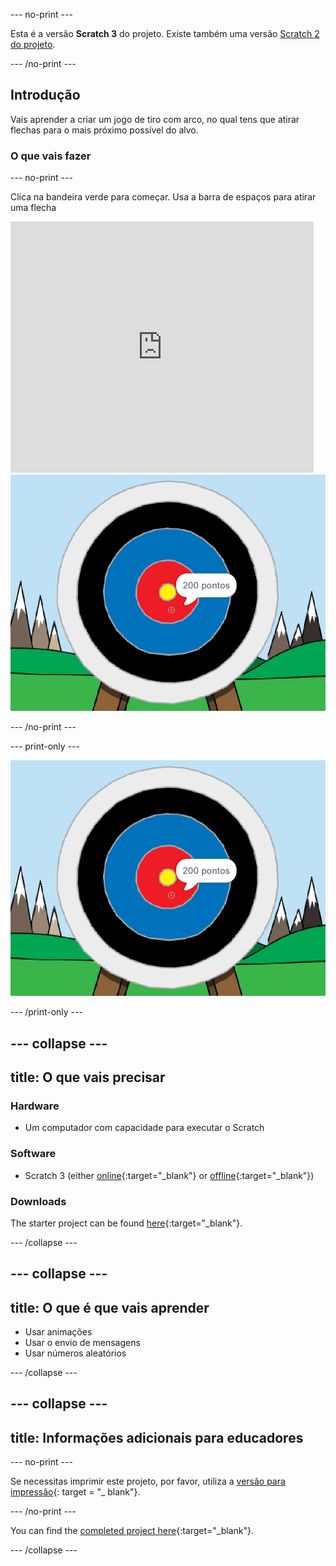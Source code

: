\--- no-print \---

Esta é a versão **Scratch 3** do projeto. Existe também uma versão [Scratch 2 do projeto](https://projects.raspberrypi.org/en/projects/archery-scratch2).

\--- /no-print \---

## Introdução

Vais aprender a criar um jogo de tiro com arco, no qual tens que atirar flechas para o mais próximo possível do alvo.

### O que vais fazer

\--- no-print \---

Clica na bandeira verde para começar. Usa a barra de espaços para atirar uma flecha

<div class="scratch-preview">
  <iframe allowtransparency="true" width="485" height="402" src="https://scratch.mit.edu/projects/embed/114760038/?autostart=false" frameborder="0" scrolling="no"></iframe>
  <img src="images/archery-final.png">
</div>

\--- /no-print \---

\--- print-only \---

![projeto concluído](images/archery-final.png)

\--- /print-only \---

## \--- collapse \---

## title: O que vais precisar

### Hardware

+ Um computador com capacidade para executar o Scratch

### Software

+ Scratch 3 (either [online](https://rpf.io/scratchon){:target="_blank"} or [offline](https://rpf.io/scratchoff){:target="_blank"})

### Downloads

The starter project can be found [here](https://rpf.io/p/en/archery-go){:target="_blank"}.

\--- /collapse \---

## \--- collapse \---

## title: O que é que vais aprender

+ Usar animações 
+ Usar o envio de mensagens
+ Usar números aleatórios

\--- /collapse \---

## \--- collapse \---

## title: Informações adicionais para educadores

\--- no-print \---

Se necessitas imprimir este projeto, por favor, utiliza a [versão para impressão](https://projects.raspberrypi.org/en/projects/archery/print){: target = "_ blank"}.

\--- /no-print \---

You can find the [completed project here](https://rpf.io/p/en/archery-get){:target="_blank"}.

\--- /collapse \---